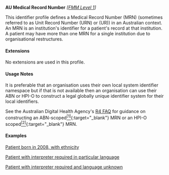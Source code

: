 **AU Medical Record Number**  *[[FMM Level 1](guidance.html)]*

This identifier profile defines a Medical Record Number (MRN) (sometimes referred to as Unit Record Number (URN) or (UR)) in an Australian context. An MRN is an institution's identifier for a patient's record at that institution. A patient may have more than one MRN for a single institution due to organisational restructures. 


#### Extensions

No extensions are used in this profile.


#### Usage Notes
It is preferable that an organisation uses their own local system identifier namespace but if that is not available then an organisation can use their ABN or HPI-O to construct a legal globally unique identifier system for their local identifiers. 

See the Australian Digital Health Agency's [R4 FAQ](https://github.com/AuDigitalHealth/ci-fhir-r4/wiki/Frequently-Asked-Questions) for guidance on constructing an ABN-scoped[<sup>[1]</sup>](http://ns.electronichealth.net.au/id/abn-scoped/medicalrecord/1.0/index.html){:target="_blank"} MRN or an HPI-O scoped[<sup>[2]</sup>](http://ns.electronichealth.net.au/id/hpio-scoped/medicalrecord/1.0/index.html){:target="_blank"} MRN.


#### Examples

[Patient born in 2008, with ethnicity](Patient-example4.html)

[Patient with interpreter required in particular language](Patient-example6.html)

[Patient with interpreter required and language unknown](Patient-example7.html)